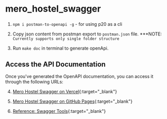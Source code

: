 # mero_hostel_swagger
###

1. `npm i postman-to-openapi -g` - for using p20 as a cli

2. Copy json content from postman export to `postman.json` file. \*\*\*NOTE: `Currently supports only single folder structure`

3. Run `make doc` in terminal to generate openApi.

## Access the API Documentation

Once you've generated the OpenAPI documentation, you can access it through the following URLs:

4. [Mero Hostel Swagger on Vercel](https://mero-hostel-swagger.vercel.app/){:target="_blank"}

5. [Mero Hostel Swagger on GitHub Pages](https://tech-revo.github.io/mero_hostel_swagger/){:target="_blank"}

6. [Reference: Swagger Tools](https://swagger.io/tools/swagger-ui/){:target="_blank"}


